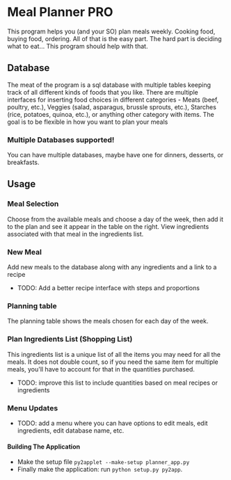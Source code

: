 # Meal Planner PRO

This program helps you (and your SO) plan meals weekly. Cooking food, buying food, ordering. All of that is the easy part. The hard part is deciding what to eat... This program should help with that.

## Database
The meat of the program is a sql database with multiple tables keeping track of all different kinds of foods that you like. There are multiple interfaces for inserting food choices in different categories - Meats (beef, poultry, etc.), Veggies (salad, asparagus, brussle sprouts, etc.), Starches (rice, potatoes, quinoa, etc.), or anything other category with items. The goal is to be flexible in how you want to plan your meals

### Multiple Databases supported!
You can have multiple databases, maybe have one for dinners, desserts, or breakfasts.


## Usage
### Meal Selection
Choose from the available meals and choose a day of the week, then add it to the plan and see it appear in the table on the right. View ingredients associated with that meal in the ingredients list.


### New Meal
Add new meals to the database along with any ingredients and a link to a recipe
* TODO: Add a better recipe interface with steps and proportions


### Planning table
The planning table shows the meals chosen for each day of the week.


### Plan Ingredients List (Shopping List)

This ingredients list is a unique list of all the items you may need for all the meals. It does not double count, so if you need the same item for multiple meals, you'll have to account for that in the quantities purchased.
* TODO: improve this list to include quantities based on meal recipes or ingredients

### Menu Updates
* TODO: add a menu where you can have options to edit meals, edit ingredients, edit database name, etc.

#### Building The Application

* Make the setup file `py2applet --make-setup planner_app.py`
* Finally make the application: run `python setup.py py2app`.
